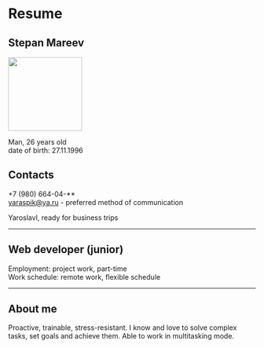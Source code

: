 # Resume

## Stepan Mareev  

<img src="https://img.hhcdn.ru/photo/703165090.jpeg?t=1671396063&h=t2D8PhTlf_ImrsgW9WgxKw" width="150"/>

Man, 26 years old  
date of birth: 27.11.1996

## Contacts

+7 (980) 664-04-**  
yaraspik@ya.ru - preferred method of communication

Yaroslavl, ready for business trips

***

## Web developer (junior)

Employment: project work, part-time  
Work schedule: remote work, flexible schedule

***

## About me 

Proactive, trainable, stress-resistant. I know and love to solve complex tasks, set goals and achieve them. Able to work in multitasking mode.